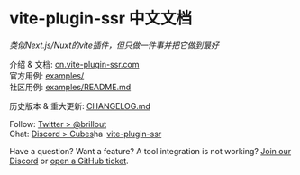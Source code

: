 # vite-plugin-ssr 中文文档

*类似Next.js/Nuxt的vite插件，但只做一件事并把它做到最好*

介绍 & 文档: [cn.vite-plugin-ssr.com](https://cn.vite-plugin-ssr.com)
<br/>
官方用例: [examples/](https://github.com/brillout/vite-plugin-ssr/tree/main/examples)
<br/>
社区用例: [examples/README.md](https://github.com/brillout/vite-plugin-ssr/tree/main/examples#community-examples)

历史版本 & 重大更新: [CHANGELOG.md](/CHANGELOG.md)

Follow: [Twitter > @brillout](https://twitter.com/brillout)
<br/>
Chat: <a href="https://discord.com/invite/dSDMGGJZQy">Discord > Cubes<img src="/docs/images/icons/hash.svg" height="17" width="23" valign="text-bottom" alt="hash"/>vite-plugin-ssr</a>


Have a question? Want a feature? A tool integration is not working?
<a href="https://discord.com/invite/dSDMGGJZQy">Join our Discord</a> or
<a href="https://github.com/brillout/vite-plugin-ssr/issues/new">open a GitHub ticket</a>.
